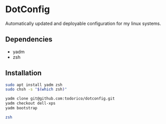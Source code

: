 # DotConfig

Automatically updated and deployable configuration for my linux systems.

## Dependencies

- yadm
- zsh

## Installation

```sh
sudo apt install yadm zsh
sudo chsh -s "$(which zsh)"

yadm clone git@github.com:todorico/dotconfig.git
yadm checkout dell-xps
yadm bootstrap

zsh
```
